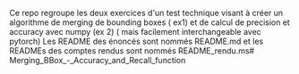 Ce repo regroupe les deux exercices d'un test technique visant à créer un algorithme de merging de bounding boxes ( ex1) et de calcul de precision et accuracy avec numpy (ex 2) ( mais facilement interchangeable avec pytorch)
Les README des énoncés sont nommés README.md et les READMEs des comptes rendus sont nommés README_rendu.ms# Merging_BBox_-_Accuracy_and_Recall_function
